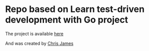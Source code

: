 # Repo based on Learn test-driven development with Go project

The project is available [here](https://quii.gitbook.io/learn-go-with-tests)

And was created by [Chris James](https://github.com/sponsors/quii)
